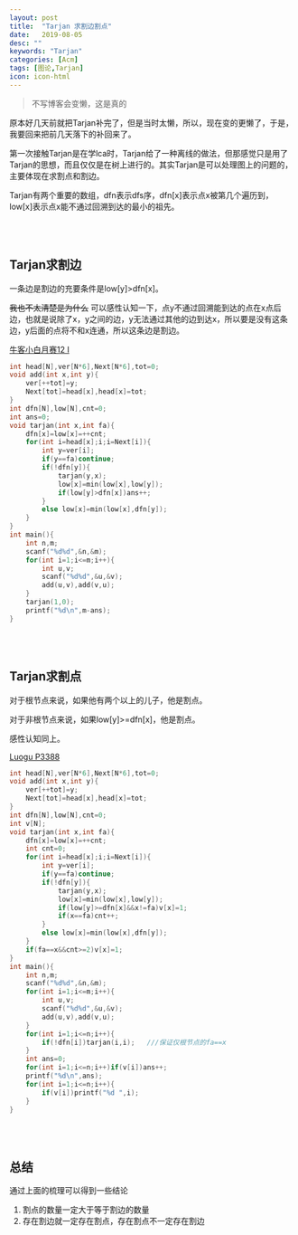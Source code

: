 ```yaml
---
layout: post
title:  "Tarjan 求割边割点"
date:   2019-08-05
desc: ""
keywords: "Tarjan"
categories: [Acm]
tags: [图论,Tarjan]
icon: icon-html
---
```


>不写博客会变懒，这是真的

原本好几天前就把Tarjan补完了，但是当时太懒，所以，现在变的更懒了，于是，我要回来把前几天落下的补回来了。

第一次接触Tarjan是在学lca时，Tarjan给了一种离线的做法，但那感觉只是用了Tarjan的思想，而且仅仅是在树上进行的。其实Tarjan是可以处理图上的问题的，主要体现在求割点和割边。

Tarjan有两个重要的数组，dfn表示dfs序，dfn[x]表示点x被第几个遍历到，low[x]表示点x能不通过回溯到达的最小的祖先。

<br/>
<br/>

## Tarjan求割边

一条边是割边的充要条件是low[y]>dfn[x]。

~~我也不太清楚是为什么~~ 可以感性认知一下，点y不通过回溯能到达的点在x点后边，也就是说除了x，y之间的边，y无法通过其他的边到达x，所以要是没有这条边，y后面的点将不和x连通，所以这条边是割边。

[牛客小白月赛12 I](https://ac.nowcoder.com/acm/contest/392/I)

```c++
int head[N],ver[N*6],Next[N*6],tot=0;
void add(int x,int y){
    ver[++tot]=y;
    Next[tot]=head[x],head[x]=tot;
}
int dfn[N],low[N],cnt=0;
int ans=0;
void tarjan(int x,int fa){
    dfn[x]=low[x]=++cnt;
    for(int i=head[x];i;i=Next[i]){
        int y=ver[i];
        if(y==fa)continue;
        if(!dfn[y]){
            tarjan(y,x);
            low[x]=min(low[x],low[y]);
            if(low[y]>dfn[x])ans++;
        }
        else low[x]=min(low[x],dfn[y]);
    }
}
int main(){
    int n,m;
    scanf("%d%d",&n,&m);
    for(int i=1;i<=m;i++){
        int u,v;
        scanf("%d%d",&u,&v);
        add(u,v),add(v,u);
    }
    tarjan(1,0);
    printf("%d\n",m-ans);
}
```

<br/>
<br/>

## Tarjan求割点

对于根节点来说，如果他有两个以上的儿子，他是割点。

对于非根节点来说，如果low[y]>=dfn[x]，他是割点。

感性认知同上。

[Luogu P3388](https://www.luogu.org/record/list?user=165157)

```c++
int head[N],ver[N*6],Next[N*6],tot=0;
void add(int x,int y){
    ver[++tot]=y;
    Next[tot]=head[x],head[x]=tot;
}
int dfn[N],low[N],cnt=0;
int v[N];
void tarjan(int x,int fa){
    dfn[x]=low[x]=++cnt;
    int cnt=0;
    for(int i=head[x];i;i=Next[i]){
        int y=ver[i];
        if(y==fa)continue;
        if(!dfn[y]){
            tarjan(y,x);
            low[x]=min(low[x],low[y]);
            if(low[y]>=dfn[x]&&x!=fa)v[x]=1;
            if(x==fa)cnt++;
        }
        else low[x]=min(low[x],dfn[y]);
    }
    if(fa==x&&cnt>=2)v[x]=1;
}
int main(){
    int n,m;
    scanf("%d%d",&n,&m);
    for(int i=1;i<=m;i++){
        int u,v;
        scanf("%d%d",&u,&v);
        add(u,v),add(v,u);
    }
    for(int i=1;i<=n;i++){
        if(!dfn[i])tarjan(i,i);   ///保证仅根节点的fa==x
    }
    int ans=0;
    for(int i=1;i<=n;i++)if(v[i])ans++;
    printf("%d\n",ans);
    for(int i=1;i<=n;i++){
        if(v[i])printf("%d ",i);
    }
}
```

<br/>
<br/>

## 总结

通过上面的梳理可以得到一些结论

1. 割点的数量一定大于等于割边的数量
2. 存在割边就一定存在割点，存在割点不一定存在割边